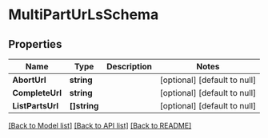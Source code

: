 # MultiPartUrLsSchema

## Properties
Name | Type | Description | Notes
------------ | ------------- | ------------- | -------------
**AbortUrl** | **string** |  | [optional] [default to null]
**CompleteUrl** | **string** |  | [optional] [default to null]
**ListPartsUrl** | **[]string** |  | [optional] [default to null]

[[Back to Model list]](../README.md#documentation-for-models) [[Back to API list]](../README.md#documentation-for-api-endpoints) [[Back to README]](../README.md)


